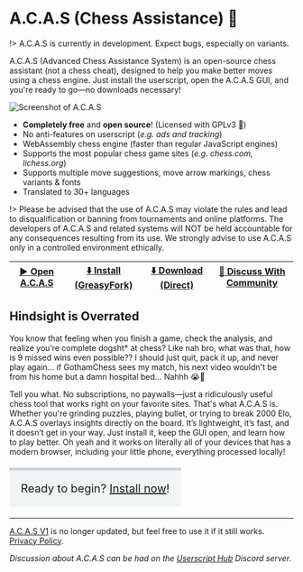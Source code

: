 # A.C.A.S (Chess Assistance) 💖

!> A.C.A.S is currently in development. Expect bugs, especially on variants.

A.C.A.S (Advanced Chess Assistance System) is an open-source chess assistant (not a chess cheat), designed to help you make better moves using a chess engine. Just install the userscript, open the A.C.A.S GUI, and you're ready to go—no downloads necessary!

![Screenshot of A.C.A.S](assets/images/mock.png)

* **Completely free** and **open source**! (Licensed with GPLv3 💖)
* No anti-features on userscript (*e.g. ads and tracking*)
* WebAssembly chess engine (faster than regular JavaScript engines)
* Supports the most popular chess game sites (*e.g. chess.com, lichess.org*)
* Supports multiple move suggestions, move arrow markings, chess variants & fonts
* Translated to 30+ languages

!> Please be advised that the use of A.C.A.S may violate the rules and lead to disqualification or banning from tournaments and online platforms. The developers of A.C.A.S and related systems will NOT be held accountable for any consequences resulting from its use. We strongly advise to use A.C.A.S only in a controlled environment ethically.

| <a href="app">▶️ Open A.C.A.S</a> | [⬇️ Install (GreasyFork)](https://greasyfork.org/en/scripts/459137-a-c-a-s-advanced-chess-assistance-system) | <a href="acas.user.js">⬇️ Download (Direct)</a> | [💬 Discuss With Community](https://hakorr.github.io/Userscripts/community/invite)
|-------|-------|-------|-------|

<div class="gas"></div>

## Hindsight is Overrated

You know that feeling when you finish a game, check the analysis, and realize you’re complete dogsht* at chess? Like nah bro, what was that, how is 9 missed wins even possible?? I should just quit, pack it up, and never play again... if GothamChess sees my match, his next video wouldn't be from his home but a damn hospital bed... Nahhh 😭🙏

Tell you what. No subscriptions, no paywalls—just a ridiculously useful chess tool that works right on your favorite sites. That's what A.C.A.S is. Whether you're grinding puzzles, playing bullet, or trying to break 2000 Elo, A.C.A.S overlays insights directly on the board. It’s lightweight, it’s fast, and it doesn’t get in your way. Just install it, keep the GUI open, and learn how to play better. Oh yeah and it works on literally all of your devices that has a modern browser, including your little phone, everything processed locally!

<p style="font-size: 20px;background-color: #4a707d0f;width: fit-content;padding: 20px;border-top: 5px solid #4a707d40;/* font-style: italic; */">Ready to begin? <a href="#/docs/installation">Install now</a>!</p>

---

[A.C.A.S V1](https://github.com/Hakorr/Userscripts/tree/main/Other/A.C.A.S) is no longer updated, but feel free to use it if it still works. <a href="privacy/">Privacy Policy</a>.

*Discussion about A.C.A.S can be had on the [Userscript Hub](https://hakorr.github.io/Userscripts/community/invite) Discord server.*